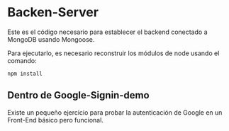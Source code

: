 # Backen-Server

Este es el código necesario para establecer el backend conectado a MongoDB usando Mongoose.

Para ejecutarlo, es necesario reconstruir los módulos de node usando el comando:

```
npm install
```

## Dentro de Google-Signin-demo
Existe un pequeño ejercicio para probar la autenticación de Google en un Front-End básico pero funcional.
